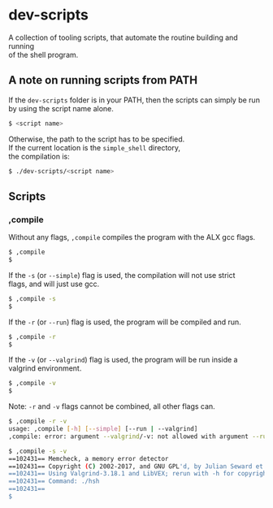 # dev-scripts

A collection of tooling scripts, that automate the routine building and running
\
of the shell program.

## A note on running scripts from PATH

If the `dev-scripts` folder is in your PATH, then the scripts can simply be run
\
by using the script name alone.

```sh
$ <script name>
```

Otherwise, the path to the script has to be specified.
\
If the current location is the `simple_shell` directory,
\
the compilation is:

```sh
$ ./dev-scripts/<script name>
```

## Scripts

### ,compile

Without any flags, `,compile` compiles the program with the ALX gcc flags.

```sh
$ ,compile
$ 
```

If the `-s` (or `--simple`) flag is used, the compilation will not use strict
\
flags, and will just use gcc.

```sh
$ ,compile -s
$ 
```

If the `-r` (or `--run`) flag is used, the program will be compiled and run.

```sh
$ ,compile -r
$ 
```

If the `-v` (or `--valgrind`) flag is used, the program will be run inside a
\
valgrind environment.

```sh
$ ,compile -v
$ 
```

Note: `-r` and `-v` flags cannot be combined, all other flags can.

```sh
$ ,compile -r -v
usage: ,compile [-h] [--simple] [--run | --valgrind]
,compile: error: argument --valgrind/-v: not allowed with argument --run/-r
```

```sh
$ ,compile -s -v
==102431== Memcheck, a memory error detector
==102431== Copyright (C) 2002-2017, and GNU GPL'd, by Julian Seward et al.
==102431== Using Valgrind-3.18.1 and LibVEX; rerun with -h for copyright info
==102431== Command: ./hsh
==102431== 
$ 
```
